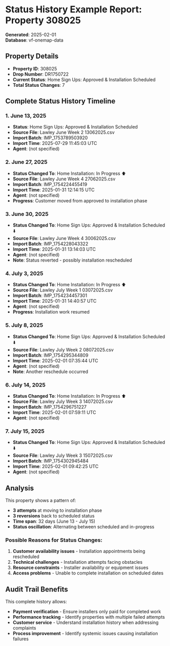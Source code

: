 # Status History Example Report: Property 308025

**Generated**: 2025-02-01  
**Database**: vf-onemap-data

## Property Details
- **Property ID**: 308025
- **Drop Number**: DR1750722
- **Current Status**: Home Sign Ups: Approved & Installation Scheduled
- **Total Status Changes**: 7

## Complete Status History Timeline

### 1. June 13, 2025
- **Status**: Home Sign Ups: Approved & Installation Scheduled
- **Source File**: Lawley June Week 2 13062025.csv
- **Import Batch**: IMP_1753789503920
- **Import Time**: 2025-07-29 11:45:03 UTC
- **Agent**: (not specified)

### 2. June 27, 2025
- **Status Changed To**: Home Installation: In Progress ⬆️
- **Source File**: Lawley June Week 4 27062025.csv
- **Import Batch**: IMP_1754224455419
- **Import Time**: 2025-01-31 12:14:15 UTC
- **Agent**: (not specified)
- **Progress**: Customer moved from approved to installation phase

### 3. June 30, 2025
- **Status Changed To**: Home Sign Ups: Approved & Installation Scheduled ⬇️
- **Source File**: Lawley June Week 4 30062025.csv
- **Import Batch**: IMP_1754228043322
- **Import Time**: 2025-01-31 13:14:03 UTC
- **Agent**: (not specified)
- **Note**: Status reverted - possibly installation rescheduled

### 4. July 3, 2025
- **Status Changed To**: Home Installation: In Progress ⬆️
- **Source File**: Lawley July Week 1 03072025.csv
- **Import Batch**: IMP_1754234457301
- **Import Time**: 2025-01-31 14:40:57 UTC
- **Agent**: (not specified)
- **Progress**: Installation work resumed

### 5. July 8, 2025
- **Status Changed To**: Home Sign Ups: Approved & Installation Scheduled ⬇️
- **Source File**: Lawley July Week 2 08072025.csv
- **Import Batch**: IMP_1754295344809
- **Import Time**: 2025-02-01 07:35:44 UTC
- **Agent**: (not specified)
- **Note**: Another reschedule occurred

### 6. July 14, 2025
- **Status Changed To**: Home Installation: In Progress ⬆️
- **Source File**: Lawley July Week 3 14072025.csv
- **Import Batch**: IMP_1754296751227
- **Import Time**: 2025-02-01 07:59:11 UTC
- **Agent**: (not specified)

### 7. July 15, 2025
- **Status Changed To**: Home Sign Ups: Approved & Installation Scheduled ⬇️
- **Source File**: Lawley July Week 3 15072025.csv
- **Import Batch**: IMP_1754302945484
- **Import Time**: 2025-02-01 09:42:25 UTC
- **Agent**: (not specified)

## Analysis

This property shows a pattern of:
- **3 attempts** at moving to installation phase
- **3 reversions** back to scheduled status
- **Time span**: 32 days (June 13 - July 15)
- **Status oscillation**: Alternating between scheduled and in-progress

### Possible Reasons for Status Changes:
1. **Customer availability issues** - Installation appointments being rescheduled
2. **Technical challenges** - Installation attempts facing obstacles
3. **Resource constraints** - Installer availability or equipment issues
4. **Access problems** - Unable to complete installation on scheduled dates

## Audit Trail Benefits
This complete history allows:
- **Payment verification** - Ensure installers only paid for completed work
- **Performance tracking** - Identify properties with multiple failed attempts
- **Customer service** - Understand installation history when addressing complaints
- **Process improvement** - Identify systemic issues causing installation failures